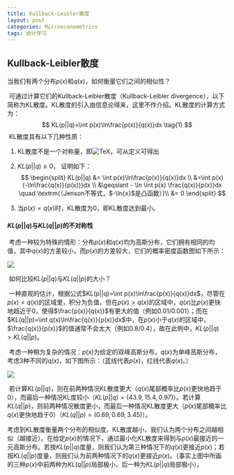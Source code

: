 ```yaml
---
title: Kullback-Leibler散度
layout: post
categories: Microeconometrics
tags: 统计学习
---
```

## Kullback-Leibler散度

当我们有两个分布$p(x)$和$q(x)$，如何衡量它们之间的相似性？

​	可通过计算它们的Kullback-Leibler散度（Kullback-Leibler divergence），以下简称为KL散度。KL散度的引入由信息论得来，这里不作介绍。KL散度的计算方式为：
$$
KL(p||q)=\int p(x)\ln\frac{p(x)}{q(x)}dx \tag{1}
$$
​	KL散度具有以下几种性质：

1. KL散度不是一个对称量，即![TeX](https://math.jekyllwriter.com/?q=KL(p%7C%7Cq)%5Cneq%20KL(q%7C%7Cp))，可从定义可得出

2. $KL(p||q)\geqslant 0$， 证明如下：
   $$
   \begin{split}
   KL(p||q) &= \int p(x)\ln\frac{p(x)}{q(x)}dx \\
   &=\int p(x) (-\ln\frac{q(x)}{p(x)})dx \\
   &\geqslant - \ln \int p(x) \frac{q(x)}{p(x)}dx \quad \textrm{（Jenson不等式，$-\ln{x}$是凸函数）}\\
   &= 0
   \end{split}
   $$

3. 当$p(x)=q(x)$时，KL散度为0，即KL散度达到最小。



#### $KL(p||q)$与$KL(q||p)$的不对称性

​	考虑一种较为特殊的情形：分布$p(x)$和$q(x)$均为高斯分布，它们拥有相同的均值，其中$q(x)$的方差较小，而$p(x)$的方差较大，它们的概率密度函数图如下所示：

![](D:\kara\我的研究生\研一上\变分推断学习报告\281512255817903.jpg)

​	如何比较$KL(p||q)$与$KL(q||p)$的大小？

​	一种直观的估计，根据公式$KL(p||q)=\int p(x)\ln\frac{p(x)}{q(x)}dx​$，尽管在$p(x)<q(x)​$的区域里，积分为负值，但在$p(x)>q(x)​$的区域中，$q(x)​$比$p(x)​$更快地趋近于0，使得$\frac{p(x)}{q(x)}​$有更大的值（例如0.01/0.001）；而在$KL(q||p)=\int q(x)\ln\frac{q(x)}{p(x)}dx​$中，在$p(x)​$小于$q(x)​$的区域中，$\frac{q(x)}{p(x)}​$的值通常不会太大（例如0.8/0.4），故在此例中，$KL(p||q)>KL(q||p)​$。

​	考虑一种稍为复杂的情况：$p(x)$为给定的双峰高斯分布，$q(x)$为单峰高斯分布，考虑3种不同的q(x)，如下图所示：（蓝线代表$p(x)$，红线代表$q(x)$。）

![](D:\kara\我的研究生\研一上\变分推断学习报告\281512276441033.jpg)

​	若计算$KL(p||q)$，则在前两种情况KL散度更大（$q(x)$尾部概率比$p(x)$更快地趋于0），而最后一种情况KL度较小（$KL(p||q)=(43.9, 15.4, 0.97)$）。若计算$KL(q||p)$，则前两种情况散度更小，而最后一种情况KL散度更大（$p(x)$尾部概率比$q(x)$更快地趋于0）（$KL(q||p)=(0.69, 0.69, 3.45)$）。

​	考虑到KL散度衡量两个分布的相似度，KL散度越小，我们认为两个分布之间越相似（越接近）。在给定$p(x)​$的情况下，通过最小化KL散度来得到与$p(x)​$最接近的一元高斯分布。若按$KL(p||q)​$度量，则我们认为第三种情况下的$q(x)​$更接近$p(x)​$；若按$KL(q||p)​$度量，则我们认为前两种情况下的$q(x)​$更接近$p(x)​$。（事实上图中所画的三种$p(x)​$中前两种为$KL(q||p)​$局部极小，后一种为$KL(p||q)​$局部极小）。